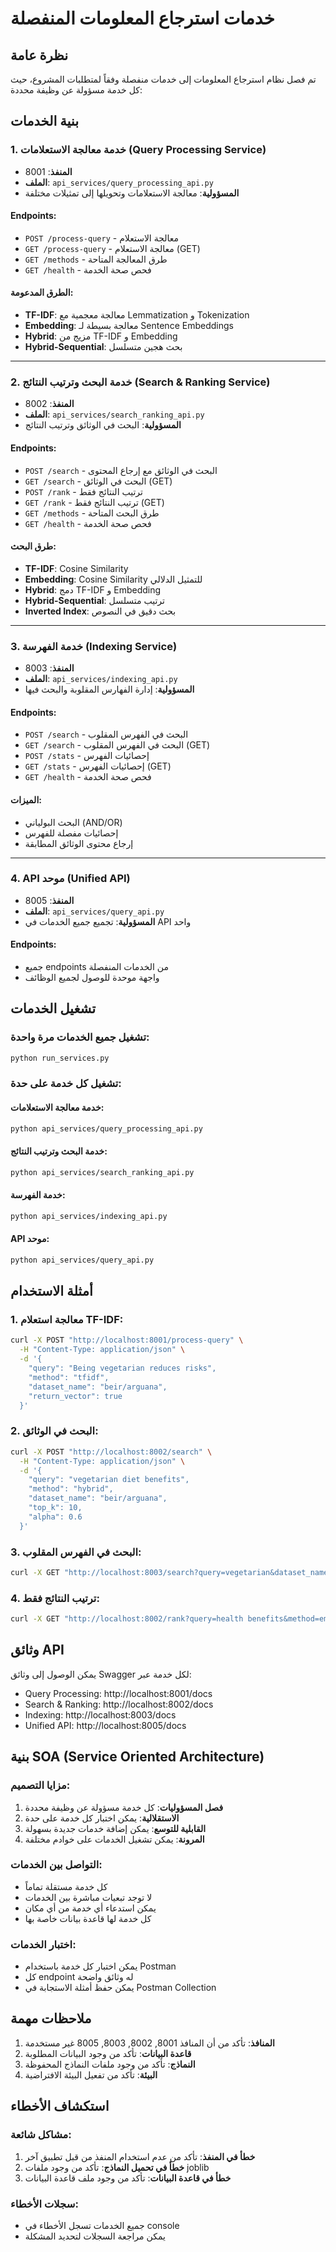 # خدمات استرجاع المعلومات المنفصلة

## نظرة عامة

تم فصل نظام استرجاع المعلومات إلى خدمات منفصلة وفقاً لمتطلبات المشروع، حيث كل خدمة مسؤولة عن وظيفة محددة:

## بنية الخدمات

### 1. خدمة معالجة الاستعلامات (Query Processing Service)
- **المنفذ**: 8001
- **الملف**: `api_services/query_processing_api.py`
- **المسؤولية**: معالجة الاستعلامات وتحويلها إلى تمثيلات مختلفة

#### Endpoints:
- `POST /process-query` - معالجة الاستعلام
- `GET /process-query` - معالجة الاستعلام (GET)
- `GET /methods` - طرق المعالجة المتاحة
- `GET /health` - فحص صحة الخدمة

#### الطرق المدعومة:
- **TF-IDF**: معالجة معجمية مع Lemmatization و Tokenization
- **Embedding**: معالجة بسيطة لـ Sentence Embeddings
- **Hybrid**: مزيج من TF-IDF و Embedding
- **Hybrid-Sequential**: بحث هجين متسلسل

---

### 2. خدمة البحث وترتيب النتائج (Search & Ranking Service)
- **المنفذ**: 8002
- **الملف**: `api_services/search_ranking_api.py`
- **المسؤولية**: البحث في الوثائق وترتيب النتائج

#### Endpoints:
- `POST /search` - البحث في الوثائق مع إرجاع المحتوى
- `GET /search` - البحث في الوثائق (GET)
- `POST /rank` - ترتيب النتائج فقط
- `GET /rank` - ترتيب النتائج فقط (GET)
- `GET /methods` - طرق البحث المتاحة
- `GET /health` - فحص صحة الخدمة

#### طرق البحث:
- **TF-IDF**: Cosine Similarity
- **Embedding**: Cosine Similarity للتمثيل الدلالي
- **Hybrid**: دمج TF-IDF و Embedding
- **Hybrid-Sequential**: ترتيب متسلسل
- **Inverted Index**: بحث دقيق في النصوص

---

### 3. خدمة الفهرسة (Indexing Service)
- **المنفذ**: 8003
- **الملف**: `api_services/indexing_api.py`
- **المسؤولية**: إدارة الفهارس المقلوبة والبحث فيها

#### Endpoints:
- `POST /search` - البحث في الفهرس المقلوب
- `GET /search` - البحث في الفهرس المقلوب (GET)
- `POST /stats` - إحصائيات الفهرس
- `GET /stats` - إحصائيات الفهرس (GET)
- `GET /health` - فحص صحة الخدمة

#### الميزات:
- البحث البولياني (AND/OR)
- إحصائيات مفصلة للفهرس
- إرجاع محتوى الوثائق المطابقة

---

### 4. API موحد (Unified API)
- **المنفذ**: 8005
- **الملف**: `api_services/query_api.py`
- **المسؤولية**: تجميع جميع الخدمات في API واحد

#### Endpoints:
- جميع endpoints من الخدمات المنفصلة
- واجهة موحدة للوصول لجميع الوظائف

## تشغيل الخدمات

### تشغيل جميع الخدمات مرة واحدة:
```bash
python run_services.py
```

### تشغيل كل خدمة على حدة:

#### خدمة معالجة الاستعلامات:
```bash
python api_services/query_processing_api.py
```

#### خدمة البحث وترتيب النتائج:
```bash
python api_services/search_ranking_api.py
```

#### خدمة الفهرسة:
```bash
python api_services/indexing_api.py
```

#### API موحد:
```bash
python api_services/query_api.py
```

## أمثلة الاستخدام

### 1. معالجة استعلام TF-IDF:
```bash
curl -X POST "http://localhost:8001/process-query" \
  -H "Content-Type: application/json" \
  -d '{
    "query": "Being vegetarian reduces risks",
    "method": "tfidf",
    "dataset_name": "beir/arguana",
    "return_vector": true
  }'
```

### 2. البحث في الوثائق:
```bash
curl -X POST "http://localhost:8002/search" \
  -H "Content-Type: application/json" \
  -d '{
    "query": "vegetarian diet benefits",
    "method": "hybrid",
    "dataset_name": "beir/arguana",
    "top_k": 10,
    "alpha": 0.6
  }'
```

### 3. البحث في الفهرس المقلوب:
```bash
curl -X GET "http://localhost:8003/search?query=vegetarian&dataset_name=beir/arguana&top_k=5&search_type=and"
```

### 4. ترتيب النتائج فقط:
```bash
curl -X GET "http://localhost:8002/rank?query=health benefits&method=embedding&top_k=10"
```

## وثائق API

يمكن الوصول إلى وثائق Swagger لكل خدمة عبر:
- Query Processing: http://localhost:8001/docs
- Search & Ranking: http://localhost:8002/docs
- Indexing: http://localhost:8003/docs
- Unified API: http://localhost:8005/docs

## بنية SOA (Service Oriented Architecture)

### مزايا التصميم:
1. **فصل المسؤوليات**: كل خدمة مسؤولة عن وظيفة محددة
2. **الاستقلالية**: يمكن اختبار كل خدمة على حدة
3. **القابلية للتوسع**: يمكن إضافة خدمات جديدة بسهولة
4. **المرونة**: يمكن تشغيل الخدمات على خوادم مختلفة

### التواصل بين الخدمات:
- كل خدمة مستقلة تماماً
- لا توجد تبعيات مباشرة بين الخدمات
- يمكن استدعاء أي خدمة من أي مكان
- كل خدمة لها قاعدة بيانات خاصة بها

### اختبار الخدمات:
- يمكن اختبار كل خدمة باستخدام Postman
- كل endpoint له وثائق واضحة
- يمكن حفظ أمثلة الاستجابة في Postman Collection

## ملاحظات مهمة

1. **المنافذ**: تأكد من أن المنافذ 8001, 8002, 8003, 8005 غير مستخدمة
2. **قاعدة البيانات**: تأكد من وجود البيانات المطلوبة
3. **النماذج**: تأكد من وجود ملفات النماذج المحفوظة
4. **البيئة**: تأكد من تفعيل البيئة الافتراضية

## استكشاف الأخطاء

### مشاكل شائعة:
1. **خطأ في المنفذ**: تأكد من عدم استخدام المنفذ من قبل تطبيق آخر
2. **خطأ في تحميل النماذج**: تأكد من وجود ملفات joblib
3. **خطأ في قاعدة البيانات**: تأكد من وجود ملف قاعدة البيانات

### سجلات الأخطاء:
- جميع الخدمات تسجل الأخطاء في console
- يمكن مراجعة السجلات لتحديد المشكلة 